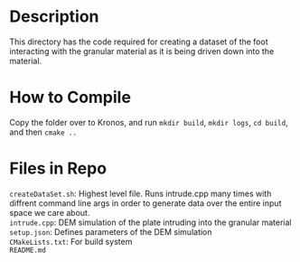 # Description
This directory has the code required for creating a dataset of the foot interacting with the granular material as it is being driven down into the material.

# How to Compile
Copy the folder over to Kronos, and run ```mkdir build```, ```mkdir logs```, ```cd build```, and then ```cmake ..```


# Files in Repo  
```createDataSet.sh```: Highest level file. Runs intrude.cpp many times with diffrent command line args in order to generate data over the entire input space we care about. <br />
```intrude.cpp```: DEM simulation of the plate intruding into the granular material <br />
```setup.json```: Defines parameters of the DEM simulation <br /> 
```CMakeLists.txt```: For build system <br />
```README.md```

